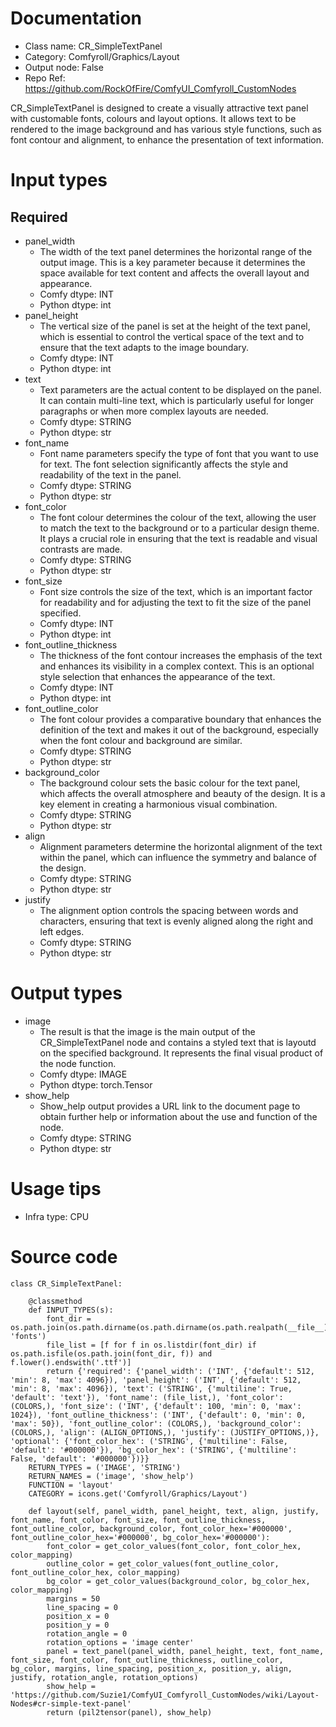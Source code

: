# Documentation
- Class name: CR_SimpleTextPanel
- Category: Comfyroll/Graphics/Layout
- Output node: False
- Repo Ref: https://github.com/RockOfFire/ComfyUI_Comfyroll_CustomNodes

CR_SimpleTextPanel is designed to create a visually attractive text panel with customable fonts, colours and layout options. It allows text to be rendered to the image background and has various style functions, such as font contour and alignment, to enhance the presentation of text information.

# Input types
## Required
- panel_width
    - The width of the text panel determines the horizontal range of the output image. This is a key parameter because it determines the space available for text content and affects the overall layout and appearance.
    - Comfy dtype: INT
    - Python dtype: int
- panel_height
    - The vertical size of the panel is set at the height of the text panel, which is essential to control the vertical space of the text and to ensure that the text adapts to the image boundary.
    - Comfy dtype: INT
    - Python dtype: int
- text
    - Text parameters are the actual content to be displayed on the panel. It can contain multi-line text, which is particularly useful for longer paragraphs or when more complex layouts are needed.
    - Comfy dtype: STRING
    - Python dtype: str
- font_name
    - Font name parameters specify the type of font that you want to use for text. The font selection significantly affects the style and readability of the text in the panel.
    - Comfy dtype: STRING
    - Python dtype: str
- font_color
    - The font colour determines the colour of the text, allowing the user to match the text to the background or to a particular design theme. It plays a crucial role in ensuring that the text is readable and visual contrasts are made.
    - Comfy dtype: STRING
    - Python dtype: str
- font_size
    - Font size controls the size of the text, which is an important factor for readability and for adjusting the text to fit the size of the panel specified.
    - Comfy dtype: INT
    - Python dtype: int
- font_outline_thickness
    - The thickness of the font contour increases the emphasis of the text and enhances its visibility in a complex context. This is an optional style selection that enhances the appearance of the text.
    - Comfy dtype: INT
    - Python dtype: int
- font_outline_color
    - The font colour provides a comparative boundary that enhances the definition of the text and makes it out of the background, especially when the font colour and background are similar.
    - Comfy dtype: STRING
    - Python dtype: str
- background_color
    - The background colour sets the basic colour for the text panel, which affects the overall atmosphere and beauty of the design. It is a key element in creating a harmonious visual combination.
    - Comfy dtype: STRING
    - Python dtype: str
- align
    - Alignment parameters determine the horizontal alignment of the text within the panel, which can influence the symmetry and balance of the design.
    - Comfy dtype: STRING
    - Python dtype: str
- justify
    - The alignment option controls the spacing between words and characters, ensuring that text is evenly aligned along the right and left edges.
    - Comfy dtype: STRING
    - Python dtype: str

# Output types
- image
    - The result is that the image is the main output of the CR_SimpleTextPanel node and contains a styled text that is layoutd on the specified background. It represents the final visual product of the node function.
    - Comfy dtype: IMAGE
    - Python dtype: torch.Tensor
- show_help
    - Show_help output provides a URL link to the document page to obtain further help or information about the use and function of the node.
    - Comfy dtype: STRING
    - Python dtype: str

# Usage tips
- Infra type: CPU

# Source code
```
class CR_SimpleTextPanel:

    @classmethod
    def INPUT_TYPES(s):
        font_dir = os.path.join(os.path.dirname(os.path.dirname(os.path.realpath(__file__))), 'fonts')
        file_list = [f for f in os.listdir(font_dir) if os.path.isfile(os.path.join(font_dir, f)) and f.lower().endswith('.ttf')]
        return {'required': {'panel_width': ('INT', {'default': 512, 'min': 8, 'max': 4096}), 'panel_height': ('INT', {'default': 512, 'min': 8, 'max': 4096}), 'text': ('STRING', {'multiline': True, 'default': 'text'}), 'font_name': (file_list,), 'font_color': (COLORS,), 'font_size': ('INT', {'default': 100, 'min': 0, 'max': 1024}), 'font_outline_thickness': ('INT', {'default': 0, 'min': 0, 'max': 50}), 'font_outline_color': (COLORS,), 'background_color': (COLORS,), 'align': (ALIGN_OPTIONS,), 'justify': (JUSTIFY_OPTIONS,)}, 'optional': {'font_color_hex': ('STRING', {'multiline': False, 'default': '#000000'}), 'bg_color_hex': ('STRING', {'multiline': False, 'default': '#000000'})}}
    RETURN_TYPES = ('IMAGE', 'STRING')
    RETURN_NAMES = ('image', 'show_help')
    FUNCTION = 'layout'
    CATEGORY = icons.get('Comfyroll/Graphics/Layout')

    def layout(self, panel_width, panel_height, text, align, justify, font_name, font_color, font_size, font_outline_thickness, font_outline_color, background_color, font_color_hex='#000000', font_outline_color_hex='#000000', bg_color_hex='#000000'):
        font_color = get_color_values(font_color, font_color_hex, color_mapping)
        outline_color = get_color_values(font_outline_color, font_outline_color_hex, color_mapping)
        bg_color = get_color_values(background_color, bg_color_hex, color_mapping)
        margins = 50
        line_spacing = 0
        position_x = 0
        position_y = 0
        rotation_angle = 0
        rotation_options = 'image center'
        panel = text_panel(panel_width, panel_height, text, font_name, font_size, font_color, font_outline_thickness, outline_color, bg_color, margins, line_spacing, position_x, position_y, align, justify, rotation_angle, rotation_options)
        show_help = 'https://github.com/Suzie1/ComfyUI_Comfyroll_CustomNodes/wiki/Layout-Nodes#cr-simple-text-panel'
        return (pil2tensor(panel), show_help)
```